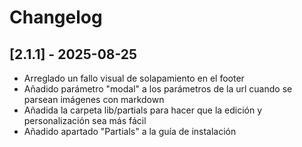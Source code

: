 # Changelog

## [2.1.1] - 2025-08-25

- Arreglado un fallo visual de solapamiento en el footer
- Añadido parámetro "modal" a los parámetros de la url cuando se parsean imágenes con markdown
- Añadida la carpeta lib/partials para hacer que la edición y personalización sea más fácil
- Añadido apartado "Partials" a la guía de instalación
